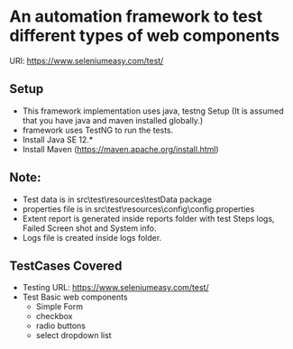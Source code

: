# An automation framework to test different types of web components
URl: https://www.seleniumeasy.com/test/


## Setup
* This framework implementation uses java, testng
Setup (It is assumed that you have java and maven installed globally.)
* framework uses TestNG to run the tests.
* Install Java SE 12.*
* Install Maven (https://maven.apache.org/install.html)


## Note:
* Test data is in src\test\resources\testData package
* properties file is in src\test\resources\config\config.properties
* Extent report is generated inside reports folder with test Steps logs, Failed Screen shot and System info.
* Logs file is created inside logs folder.


## TestCases Covered
* Testing URL: https://www.seleniumeasy.com/test/
* Test Basic web components
	* Simple Form
	* checkbox
	* radio buttons
	* select dropdown list 